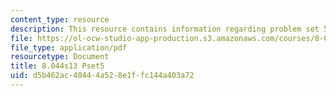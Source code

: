 ```yaml
---
content_type: resource
description: This resource contains information regarding problem set 5.
file: https://ol-ocw-studio-app-production.s3.amazonaws.com/courses/8-044-statistical-physics-i-spring-2013/d5b462ac40444a528e1ffc144a403a72_MIT8_044S13_ps5.pdf
file_type: application/pdf
resourcetype: Document
title: 8.044s13 Pset5
uid: d5b462ac-4044-4a52-8e1f-fc144a403a72
---
```

